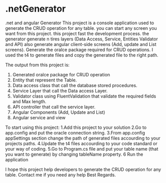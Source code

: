 # .netGenerator
.net and angular Generator
This project is a console application used to generate the CRUD operation for any table.
you can start any screen you want from this project.
this project fast the development process.
the generator generate n tires layers (Data Access, Service, Entities Validator and API)
also generate angular client-side screens (Add, update and List screens).
Generate the oralce package required for CRUD operations.
I used the t4 to generate files and copy the generated file to the right path.

The output from this project is:
1. Generated oralce package for CRUD operation
2. Entity that represent the Table.
3. Data access class that call the database stored procedures.
4. Service Layer that call the Data access Layer.
5. Validator class using FluentValidation that validate the required fields and Max length.
6. API controller that call the service layer.
7. Angular Components (Add, Update and List)
8. Angular service and view



To start using this project: 
1.Add this project to your solution
2.Go to app.config and put the oracle connection string.
3.From app.config appSettings section change the path of generated files accourding to your projects paths.
4.Update the t4 files accourding to your code standard or your way of coding.
5.Go to Program.cs file and put your table name (that you want to generate) by changing tableName property.
6 Run the application

I hope this project help developers to generate the CRUD operation for any table.
Contact me if you need any help
Best Regards.

